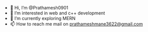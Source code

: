 - 👋 Hi, I’m @Prathamesh0901
- 👀 I’m interested in web and c++ development 
- 🌱 I’m currently exploring MERN
- 📫 How to reach me mail on prathameshmane3622@gmail.com

<!---
Prathamesh0901/Prathamesh0901 is a ✨ special ✨ repository because its `README.md` (this file) appears on your GitHub profile.
You can click the Preview link to take a look at your changes.
--->
